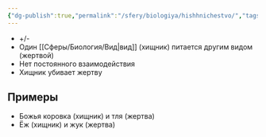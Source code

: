 ```yaml
---
{"dg-publish":true,"permalink":"/sfery/biologiya/hishhnichestvo/","tags":["Экология"]}
---
```


- +/-
- Один [[Сферы/Биология/Вид\|вид]] (хищник) питается другим видом (жертвой)
- Нет постоянного взаимодействия 
- Хищник убивает жертву 
## Примеры 
- Божья коровка (хищник) и тля (жертва)
- Ёж (хищник) и жук (жертва)
